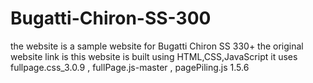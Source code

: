 # Bugatti-Chiron-SS-300
the website is a sample website for Bugatti Chiron SS 330+ 
the original website link is 
this website is built using HTML,CSS,JavaScript 
it uses fullpage.css_3.0.9 , fullPage.js-master , pagePiling.js 1.5.6
